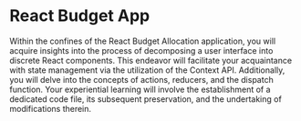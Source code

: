 # React Budget App

Within the confines of the React Budget Allocation application, you will acquire insights into the process of decomposing a user interface into discrete React components. This endeavor will facilitate your acquaintance with state management via the utilization of the Context API. Additionally, you will delve into the concepts of actions, reducers, and the dispatch function. Your experiential learning will involve the establishment of a dedicated code file, its subsequent preservation, and the undertaking of modifications therein.
